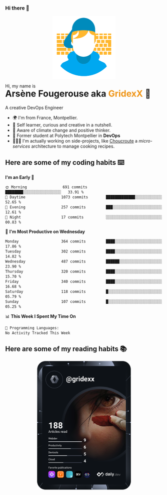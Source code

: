 ### Hi there 👋

<!--
**GridexX/gridexx** is a ✨ _special_ ✨ repository because its `README.md` (this file) appears on your GitHub profile.

Here are some ideas to get you started:

- 🔭 I’m currently working on ...
- 🌱 I’m currently learning ...
- 👯 I’m looking to collaborate on ...
- 🤔 I’m looking for help with ...
- 💬 Ask me about ...
- 📫 How to reach me: ...
- 😄 Pronouns: ...
- ⚡ Fun fact: ...
-->


<!-- Header -->
<div align="center">
  <img align="center" src="./images/user_profile.png" width="200">
</div>
<p>Hi, my name is</p> 
<h1 style="margin-top:-15px">Arsène Fougerouse aka <span style="color:#ef961a">GridexX</span> 👋</h1>

A creative DevOps Engineer

- 🌍 I'm from France, Montpellier.
- 🎨 Self learner, curious and creative in a nutshell. 
- 🌱 Aware of climate change and positive thinker.
- 📕 Former student at Polytech Montpellier in **DevOps**
- 👨🏻‍💻 I'm actually working on side-projects, like [Choucroute](https://github.com/houcroute-orga) a *micro-services* architecture to manage cooking recipes.


## Here are some of my coding habits ⌨️

<!-- Add a section about tech and Ops stack
  Like this one : https://github.com/Xanthus58#-tech-stack
-->
<!--START_SECTION:waka-->
**I'm an Early 🐤** 

```text
🌞 Morning                691 commits         ████████░░░░░░░░░░░░░░░░░   33.91 % 
🌆 Daytime                1073 commits        █████████████░░░░░░░░░░░░   52.65 % 
🌃 Evening                257 commits         ███░░░░░░░░░░░░░░░░░░░░░░   12.61 % 
🌙 Night                  17 commits          ░░░░░░░░░░░░░░░░░░░░░░░░░   00.83 % 
```
📅 **I'm Most Productive on Wednesday** 

```text
Monday                   364 commits         ████░░░░░░░░░░░░░░░░░░░░░   17.86 % 
Tuesday                  302 commits         ████░░░░░░░░░░░░░░░░░░░░░   14.82 % 
Wednesday                487 commits         ██████░░░░░░░░░░░░░░░░░░░   23.90 % 
Thursday                 320 commits         ████░░░░░░░░░░░░░░░░░░░░░   15.70 % 
Friday                   340 commits         ████░░░░░░░░░░░░░░░░░░░░░   16.68 % 
Saturday                 118 commits         █░░░░░░░░░░░░░░░░░░░░░░░░   05.79 % 
Sunday                   107 commits         █░░░░░░░░░░░░░░░░░░░░░░░░   05.25 % 
```


📊 **This Week I Spent My Time On** 

```text
💬 Programming Languages: 
No Activity Tracked This Week
```


<!--END_SECTION:waka-->

## Here are some of my reading habits 📚
<div  align="center">
  <img src="./images/devcard.svg" width="300">
</div>
